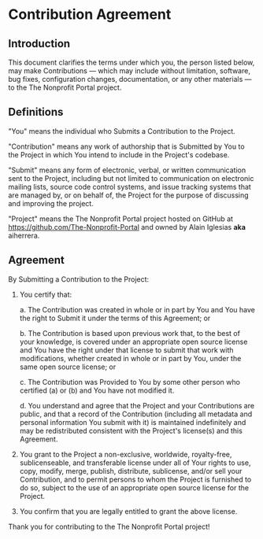 # Contribution Agreement

## Introduction

This document clarifies the terms under which you, the person listed below, may make Contributions — which may include without limitation, software, bug fixes, configuration changes, documentation, or any other materials — to the The Nonprofit Portal project.

## Definitions

"You" means the individual who Submits a Contribution to the Project.

"Contribution" means any work of authorship that is Submitted by You to the Project in which You intend to include in the Project's codebase.

"Submit" means any form of electronic, verbal, or written communication sent to the Project, including but not limited to communication on electronic mailing lists, source code control systems, and issue tracking systems that are managed by, or on behalf of, the Project for the purpose of discussing and improving the project.

"Project" means the The Nonprofit Portal project hosted on GitHub at https://github.com/The-Nonprofit-Portal and owned by Alain Iglesias **aka** aiherrera.

## Agreement

By Submitting a Contribution to the Project:

1. You certify that:

    a. The Contribution was created in whole or in part by You and You have the right to Submit it under the terms of this Agreement; or

    b. The Contribution is based upon previous work that, to the best of your knowledge, is covered under an appropriate open source license and You have the right under that license to submit that work with modifications, whether created in whole or in part by You, under the same open source license; or

    c. The Contribution was Provided to You by some other person who certified (a) or (b) and You have not modified it.

    d. You understand and agree that the Project and your Contributions are public, and that a record of the Contribution (including all metadata and personal information You submit with it) is maintained indefinitely and may be redistributed consistent with the Project's license(s) and this Agreement.

2. You grant to the Project a non-exclusive, worldwide, royalty-free, sublicenseable, and transferable license under all of Your rights to use, copy, modify, merge, publish, distribute, sublicense, and/or sell your Contribution, and to permit persons to whom the Project is furnished to do so, subject to the use of an appropriate open source license for the Project.

3. You confirm that you are legally entitled to grant the above license.

Thank you for contributing to the The Nonprofit Portal project!

